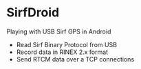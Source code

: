 # SirfDroid
Playing with USB Sirf GPS in Android
- Read Sirf Binary Protocol from USB
- Record data in RINEX 2.x format
- Send RTCM data over a TCP connections
